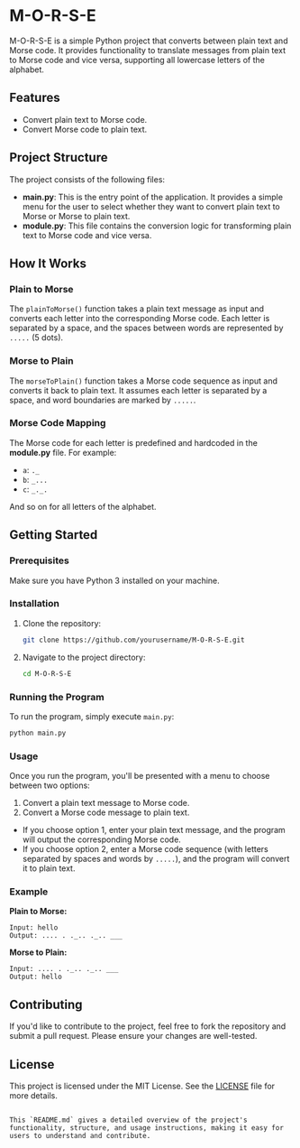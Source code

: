 # M-O-R-S-E

M-O-R-S-E is a simple Python project that converts between plain text and Morse code. It provides functionality to translate messages from plain text to Morse code and vice versa, supporting all lowercase letters of the alphabet.

## Features

- Convert plain text to Morse code.
- Convert Morse code to plain text.

## Project Structure

The project consists of the following files:

- **main.py**: This is the entry point of the application. It provides a simple menu for the user to select whether they want to convert plain text to Morse or Morse to plain text.
- **module.py**: This file contains the conversion logic for transforming plain text to Morse code and vice versa.

## How It Works

### Plain to Morse

The `plainToMorse()` function takes a plain text message as input and converts each letter into the corresponding Morse code. Each letter is separated by a space, and the spaces between words are represented by `.....` (5 dots).

### Morse to Plain

The `morseToPlain()` function takes a Morse code sequence as input and converts it back to plain text. It assumes each letter is separated by a space, and word boundaries are marked by `.....`.

### Morse Code Mapping

The Morse code for each letter is predefined and hardcoded in the **module.py** file. For example:

- `a`: `._`
- `b`: `_...`
- `c`: `_._.`

And so on for all letters of the alphabet.

## Getting Started

### Prerequisites

Make sure you have Python 3 installed on your machine.

### Installation

1. Clone the repository:
   ```bash
   git clone https://github.com/yourusername/M-O-R-S-E.git
   ```
2. Navigate to the project directory:
   ```bash
   cd M-O-R-S-E
   ```

### Running the Program

To run the program, simply execute `main.py`:

```bash
python main.py
```

### Usage

Once you run the program, you'll be presented with a menu to choose between two options:

1. Convert a plain text message to Morse code.
2. Convert a Morse code message to plain text.

- If you choose option 1, enter your plain text message, and the program will output the corresponding Morse code.
- If you choose option 2, enter a Morse code sequence (with letters separated by spaces and words by `.....`), and the program will convert it to plain text.

### Example

**Plain to Morse:**
```
Input: hello
Output: .... . ._.. ._.. ___
```

**Morse to Plain:**
```
Input: .... . ._.. ._.. ___
Output: hello
```


## Contributing

If you'd like to contribute to the project, feel free to fork the repository and submit a pull request. Please ensure your changes are well-tested.

## License

This project is licensed under the MIT License. See the [LICENSE](LICENSE) file for more details.
```

This `README.md` gives a detailed overview of the project's functionality, structure, and usage instructions, making it easy for users to understand and contribute.
